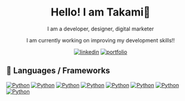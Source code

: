 <h1 align="center">Hello! I am Takami🌝</h1>
<p align="center">I am a developer, designer, digital marketer</p>
<p align="center">I am currently working on improving my development skills!!</p>


<p align="center">
  <a href="www.linkedin.com/in/takamiinagaki/">
  <img alt="linkedin" title="Linkedin Profile" src="https://img.shields.io/badge/linkedin-%230077B5.svg?&style=for-the-badge&logo=linkedin&logoColor=white"/></a>

  <a href="www.linkedin.com/in/takamiinagaki/">
  <img alt="portfolio" title="Portfolio" src="https://img.shields.io/badge/portfolio-black?style=for-the-badge&color=FEA500&link=https%3A%2F%2Fwww.takamiinagaki.com%2F"/></a>
  <br/>
</p>

<p>
  <h2 align='left'> 🔨 Languages / Frameworks </h2>
    <a href=""><img alt="Python" src="https://img.shields.io/badge/javascript-black?style=flat&logo=javascript&logoColor=black&color=FFD43D"></a>
    <a href=""><img alt="Python" src="https://img.shields.io/badge/nextjs-black?style=flat&logo=nextdotjs&logoColor=white&color=black"></a>
    <a href=""><img alt="Python" src="https://img.shields.io/badge/html-black?style=flat&logo=html5&logoColor=white&color=FF6D1B"></a>
    <a href=""><img alt="Python" src="https://img.shields.io/badge/css-black?style=flat&logo=css3&logoColor=white&color=1B9FFF"></a>
    <a href=""><img alt="Python" src="https://img.shields.io/badge/expo-black?style=flat&logo=expo&logoColor=black&color=D4D5E6"></a>
    <a href=""><img alt="Python" src="https://img.shields.io/badge/expo-%238DFFF8?style=flat&logo=react&logoColor=8DFFF8&color=000230"></a>
    <a href=""><img alt="Python" src="https://img.shields.io/badge/wordpress-black?style=flat&logo=wordpress&logoColor=515151&color=white"></a>
    <a href=""><img alt="Python" src="https://img.shields.io/badge/typescript-black?style=flat&logo=typescript&logoColor=white&color=3078C6"></a>

</p>


